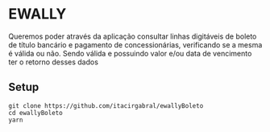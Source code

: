 # EWALLY
Queremos poder através da aplicação consultar linhas digitáveis de boleto de título bancário 
e pagamento de concessionárias, verificando se a mesma é válida ou não. Sendo válida e 
possuindo valor e/ou data de vencimento ter o retorno desses dados

## Setup
```
git clone https://github.com/itacirgabral/ewallyBoleto
cd ewallyBoleto
yarn
```
